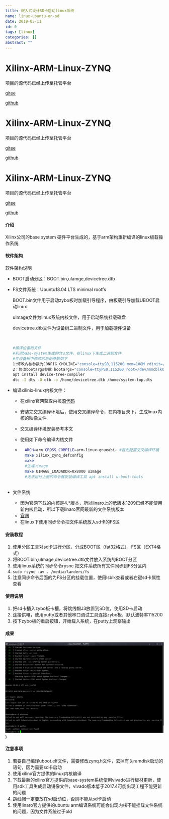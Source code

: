 ```yaml
---
title: 嵌入式设计SD卡启动linux系统
name: linux-ubuntu-on-sd
date: 2019-05-11
id: 0
tags: [linux]
categories: []
abstract: ""
---
```



# Xilinx-ARM-Linux-ZYNQ

项目的源代码已经上传至托管平台

[gitee](https://gitee.com/lrjgood/Xilinx-ARM-Linux-ZYNQ)

[github](https://github.com/Landers1037/arm-linux-zybo)

<!--more-->
# Xilinx-ARM-Linux-ZYNQ

项目的源代码已经上传至托管平台

[gitee](https://gitee.com/lrjgood/Xilinx-ARM-Linux-ZYNQ)

[github](https://github.com/Landers1037/arm-linux-zybo)

<!--more-->


# Xilinx-ARM-Linux-ZYNQ

项目的源代码已经上传至托管平台

[gitee](https://gitee.com/lrjgood/Xilinx-ARM-Linux-ZYNQ)

[github](https://github.com/Landers1037/arm-linux-zybo)
<!--more-->

#### 介绍

Xilinx公司的base system 硬件平台生成的，基于arm架构重新编译的linux板载操作系统

#### 软件架构

软件架构说明

- BOOT启动分区：BOOT.bin,uIamge,devicetree.dtb

- FS文件系统：Ubuntu18.04 LTS minimal rootfs

    BOOT.bin文件用于启动zybo板时加载引导程序，由板载引导加载UBOOT启动linux

    uImage文件为linux系统内核文件，用于启动系统挂载磁盘

    devicetree.dtb文件为设备树二进制文件，用于加载硬件设备

    ​	

    ```bash
    #编译设备树文件
    #利用base-system生成的dts文件，在linux下生成二进制文件
    #在设备树中修改的启动参数如下
    1:修改内核参数为CONFIG_CMDLINE="console=ttyS0,115200 mem=108M rdinit=/linuxrc root=/dev/mtdblock2"
    2：修改bootargs参数 bootargs="console=ttyPS0,115200 root=/dev/mmcblk0p2 rw earlyprintk rootfstyle=ext4 rootwait devtmpfs.mount=1";
    apt install device-tree-compiler
    dtc -I dts -O dtb -o /home/devicetree.dtb /home/system-top.dts
    ```

    

- 编译xilinix-linux内核文件：

    - 在xilinx官网获取内核[源代码](https://github.com/xilinx/linux-xlnx)

    - 安装完交叉编译环境后，使用交叉编译命令，在内核目录下，生成linux内核的映像文件

    - 交叉编译环境安装参考本文

    - 使用如下命令编译内核文件

    - ```bash
        ARCH=arm CROSS_COMPILE=arm-linux-gnueabi- #首先配置交叉编译环境
        make xilinx_zynq_defconfig
        make
        #生成uimage
        make UIMAGE_LOADADDR=0x8000 uImage
        #无法运行上面的命令就安装编译工具 apt install u-boot-tools
        
        ```

- 文件系统

    - 因为官网下载的内核是4.*版本，所以linaro上的低版本1209已经不能使用新内核启动，所以下载linaro官网最新的文件系统版本
    - [官网](https://www.linaro.org/downloads/)
    - 在linux下使用同步命令把文件系统放入sd卡的FS区



#### 安装教程

1. 使用分区工具对sd卡进行分区，分成BOOT区（fat32格式），FS区（EXT4格式）
2. 将BOOT.bin,uImage,devicetree.dtb文件放入系统的BOOT分区
3. 使用linux系统的同步命令rysnc 把文件系统所有文件同步到FS分区内
4. `sudo rsync -av . /media/landers/fs`
5. 注意同步命令后面的为FS分区的挂载位置，使用lsblk查看或者右键sd卡属性查看

#### 使用说明

1. 把sd卡插入zybo板卡槽，将跳线帽J3放置到SD位，使用SD卡启动
2. 连接供电，使用putty或者其他串口调试工具连接zybo板，默认波特率115200
3. 按下zybo板的重启按钮，开始载入系统，在putty上观察输出

#### 成果

![](/images/linux-on-sd-1.webp))



#### 注意事项

1. 若要自己编译uboot.elf文件，需要修改zynq.h文件，去掉有关ramdisk启动的语句，因为需要sd卡启动
2. 使用xilinx官方提供的linux内核编译
3. 下载最新的xilinx官方提供的base-system系统使用vivado进行板材更新，使用sdk工具生成启动镜像文件，vivado版本低于2017.4可能出现工程不能更新的问题
4. 跳线帽一定要放在sd启动位，否则不能从sd卡启动
5. 使用linaro官方提供的ubuntu arm编译系统可能会出现内核不能挂载文件系统的问题，因为文件系统过于old